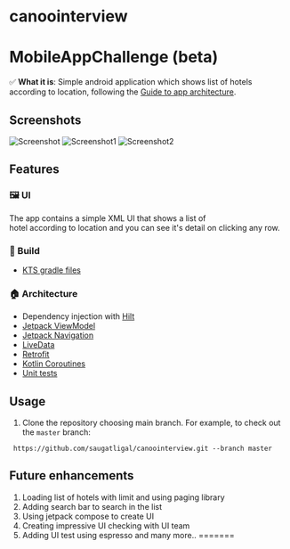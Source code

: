 # canoointerview


MobileAppChallenge (beta)
==================

✅ **What it is**: Simple android application which shows list of hotels according to location, following the [Guide to app architecture](https://developer.android.com/topic/architecture).


## Screenshots

<img src="ScreenShot.png" alt="Screenshot">
<img src="ScreenShot2.png" alt="Screenshot1">
<img src="ScreenShot3.png" alt="Screenshot2">

## Features

### 🖼️ UI
      
The app contains a simple XML UI that shows a list of <br>
hotel according to location and you can see it's detail on clicking any row.<br>
      
### 🧱 Build

* [KTS gradle files](https://docs.gradle.org/current/userguide/kotlin_dsl.html)

### 🏠 Architecture

* Dependency injection with [Hilt](https://developer.android.com/training/dependency-injection/hilt-android)
* [Jetpack ViewModel](https://developer.android.com/topic/libraries/architecture/viewmodel)
* [Jetpack Navigation](https://developer.android.com/jetpack/compose/navigation)
* [LiveData](https://developer.android.com/reference/android/arch/lifecycle/LiveData)
* [Retrofit](https://square.github.io/retrofit/)
* [Kotlin Coroutines](https://developer.android.com/kotlin/coroutines)
* [Unit tests](https://developer.android.com/training/testing/local-tests)

## Usage

1. Clone the repository choosing main branch. For example, to check out the `master` branch:

```
 https://github.com/saugatligal/canoointerview.git --branch master
```
## Future enhancements

1. Loading list of hotels with limit and using paging library
2. Adding search bar to search in the list
3. Using jetpack compose to create UI
4. Creating impressive UI checking with UI team 
5. Adding UI test using espresso and many more..
=======
